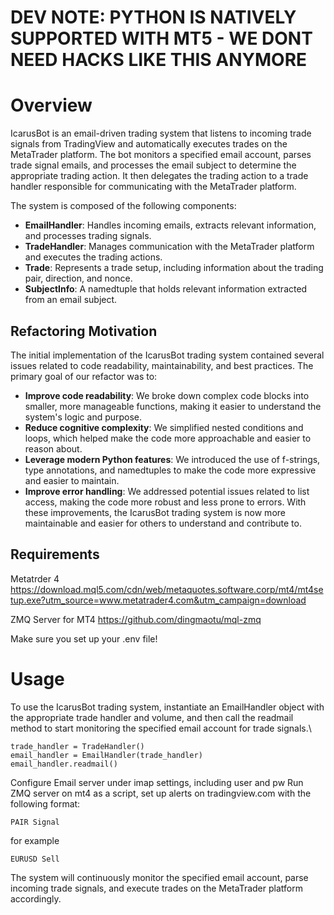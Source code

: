 # DEV NOTE: PYTHON IS NATIVELY SUPPORTED WITH MT5 - WE DONT NEED HACKS LIKE THIS ANYMORE 

# Overview
IcarusBot is an email-driven trading system that listens to incoming trade signals from TradingView and automatically executes trades on the MetaTrader platform. The bot monitors a specified email account, parses trade signal emails, and processes the email subject to determine the appropriate trading action. It then delegates the trading action to a trade handler responsible for communicating with the MetaTrader platform.

The system is composed of the following components:

* **EmailHandler**: Handles incoming emails, extracts relevant information, and processes trading signals.
* **TradeHandler**: Manages communication with the MetaTrader platform and executes the trading actions.
* **Trade**: Represents a trade setup, including information about the trading pair, direction, and nonce.
* **SubjectInfo**: A namedtuple that holds relevant information extracted from an email subject. 

## Refactoring Motivation
The initial implementation of the IcarusBot trading system contained several issues related to code readability, maintainability, and best practices. The primary goal of our refactor was to:

* **Improve code readability**: We broke down complex code blocks into smaller, more manageable functions, making it easier to understand the system's logic and purpose.
* **Reduce cognitive complexity**: We simplified nested conditions and loops, which helped make the code more approachable and easier to reason about.
* **Leverage modern Python features**: We introduced the use of f-strings, type annotations, and namedtuples to make the code more expressive and easier to maintain.
* **Improve error handling**: We addressed potential issues related to list access, making the code more robust and less prone to errors.
With these improvements, the IcarusBot trading system is now more maintainable and easier for others to understand and contribute to.

## Requirements
Metatrder 4
https://download.mql5.com/cdn/web/metaquotes.software.corp/mt4/mt4setup.exe?utm_source=www.metatrader4.com&utm_campaign=download

ZMQ Server for MT4
https://github.com/dingmaotu/mql-zmq

Make sure you set up your .env file!

# Usage
To use the IcarusBot trading system, instantiate an EmailHandler object with the appropriate trade handler and volume, and then call the readmail method to start monitoring the specified email account for trade signals.\
```
trade_handler = TradeHandler()
email_handler = EmailHandler(trade_handler)
email_handler.readmail()
```
Configure Email server under imap settings, including user and pw Run ZMQ server on mt4 as a script, set up alerts on tradingview.com with the following format:



```PAIR Signal```

for example

```EURUSD Sell```

The system will continuously monitor the specified email account, parse incoming trade signals, and execute trades on the MetaTrader platform accordingly.
